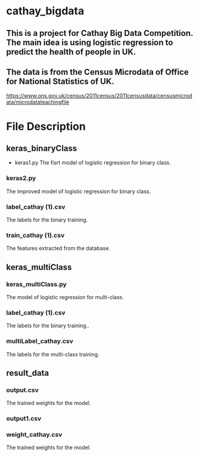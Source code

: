 # cathay_bigdata

## This is a project for Cathay Big Data Competition. The main idea  is using logistic regression to predict the health of people in UK.
## The data is from the Census Microdata of Office for National Statistics of UK.
https://www.ons.gov.uk/census/2011census/2011censusdata/censusmicrodata/microdatateachingfile

# File Description

## keras_binaryClass
* keras1.py	
The fisrt model of logistic regression for binary class.
### keras2.py
The improved model of logistic regression for binary class.
### label_cathay (1).csv
The labels for the binary training.
### train_cathay (1).csv
The features extracted from the database.

## keras_multiClass
### keras_multiClass.py
The model of logistic regression for multi-class.
### label_cathay (1).csv
The labels for the binary training..
### multiLabel_cathay.csv
The labels for the multi-class training.

## result_data
### output.csv
The trained weights for the model. 
### output1.csv
### weight_cathay.csv
The trained weights for the model.
